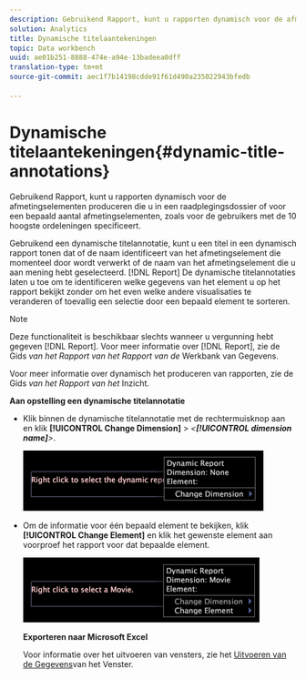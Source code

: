 ```yaml
---
description: Gebruikend Rapport, kunt u rapporten dynamisch voor de afmetingselementen produceren die u in een raadplegingsdossier of voor een bepaald aantal afmetingselementen, zoals voor de gebruikers met de 10 hoogste ordeleningen specificeert.
solution: Analytics
title: Dynamische titelaantekeningen
topic: Data workbench
uuid: ae01b251-8888-474e-a94e-13badeea0dff
translation-type: tm+mt
source-git-commit: aec1f7b14198cdde91f61d490a235022943bfedb

---
```



# Dynamische titelaantekeningen{#dynamic-title-annotations}

Gebruikend Rapport, kunt u rapporten dynamisch voor de afmetingselementen produceren die u in een raadplegingsdossier of voor een bepaald aantal afmetingselementen, zoals voor de gebruikers met de 10 hoogste ordeleningen specificeert.

Gebruikend een dynamische titelannotatie, kunt u een titel in een dynamisch rapport tonen dat of de naam identificeert van het afmetingselement die momenteel door wordt verwerkt of de naam van het afmetingselement die u aan mening hebt geselecteerd. [!DNL Report] De dynamische titelannotaties laten u toe om te identificeren welke gegevens van het element u op het rapport bekijkt zonder om het even welke andere visualisaties te veranderen of toevallig een selectie door een bepaald element te sorteren.

>[!NOTE]
>
>Deze functionaliteit is beschikbaar slechts wanneer u vergunning hebt gegeven [!DNL Report]. Voor meer informatie over [!DNL Report], zie de Gids *van het Rapport van het Rapport van de* Werkbank van Gegevens.

Voor meer informatie over dynamisch het produceren van rapporten, zie de Gids *van het Rapport van het* Inzicht.

**Aan opstelling een dynamische titelannotatie**

* Klik binnen de dynamische titelannotatie met de rechtermuisknop aan en klik **[!UICONTROL Change Dimension]** > *&lt;**[!UICONTROL dimension name]**>*.

   ![](assets/mnu_DynamicTitle.png)

* Om de informatie voor één bepaald element te bekijken, klik **[!UICONTROL Change Element]** en klik het gewenste element aan voorproef het rapport voor dat bepaalde element.

   ![](assets/mnu_DynamicTitle_Element.png)

   **Exporteren naar Microsoft Excel**

   Voor informatie over het uitvoeren van vensters, zie het [Uitvoeren van de Gegevens](../../../../home/c-get-started/c-wk-win-wksp/c-exp-win-data.md#concept-8df61d64ed434cc5a499023c44197349)van het Venster.

